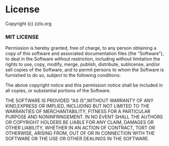 License
=======

Copyright (c) zzlx.org


### MIT LICENSE

Permission is hereby granted, free of charge, to any person
obtaining a copy of this software and associated documentation files (the "Software"),
to deal in the Software without restriction,
including without limitation the rights to use, copy, modify, merge, publish,
distribute, sublicense, and/or sell copies of the Software,
and to permit persons to whom the Software is furnished to do so,
subject to the following conditions:

The above copyright notice and this permission notice shall be included in all copies,
or substantial portions of the Software.

THE SOFTWARE IS PROVIDED "AS IS",WITHOUT WARRANTY OF ANY KIND,EXPRESS OR IMPLIED,
INCLUDING BUT NOT LIMITED TO THE WARRANTIES OF MERCHANTABILITY,
FITNESS FOR A PARTICULAR PURPOSE AND NONINFRINGEMENT. 
IN NO EVENT SHALL THE AUTHORS OR COPYRIGHT HOLDERS BE LIABLE FOR ANY CLAIM, 
DAMAGES OR OTHER LIABILITY, 
WHETHER IN AN ACTION OF CONTRACT, 
TORT OR OTHERWISE, 
ARISING FROM,
OUT OF OR IN CONNECTION WITH THE SOFTWARE OR THE USE OR OTHER DEALINGS IN THE SOFTWARE.
